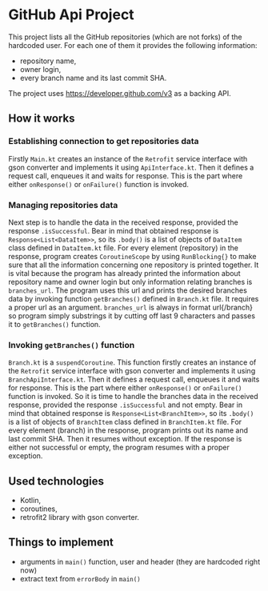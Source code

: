 # GitHub Api Project
This project lists all the GitHub repositories (which are not forks) of the hardcoded user. For each one of them it provides the following information:
- repository name,
- owner login,
- every branch name and its last commit SHA.

The project uses https://developer.github.com/v3 as a backing API.

## How it works
### Establishing connection to get repositories data
Firstly `Main.kt` creates an instance of the `Retrofit` service interface with gson converter and implements it using `ApiInterface.kt`. 
Then it defines a request call, enqueues it and waits for response. This is the part where either `onResponse()` or `onFailure()` function is invoked.


### Managing repositories data
Next step is to handle the data in the received response, provided the response `.isSuccessful`. 
Bear in mind that obtained response is `Response<List<DataItem>>`, so its `.body()` is a list of objects of `DataItem` class defined in `DataItem.kt` file.
For every element (repository) in the response, program creates `CoroutineScope` by using `RunBlocking{}`
to make sure that all the information concerning one repository is printed together. 
It is vital because the program has already printed the information about repository name and owner login but only information relating branches is `branches_url`.
The program uses this url and prints the desired branches data by invoking function `getBranches()` defined in `Branch.kt` file. It requires a proper url as an argument. 
`branches_url` is always in format url{/branch} so program simply substrings it by cutting off last 9 characters and passes it to `getBranches()` function.


### Invoking `getBranches()` function
`Branch.kt` is a `suspendCoroutine`. This function firstly creates an instance of the `Retrofit` service interface with gson converter and implements it using `BranchApiInterface.kt`.
Then it defines a request call, enqueues it and waits for response. This is the part where either `onResponse()` or `onFailure()` function is invoked.
So it is time to handle the branches data in the received response, provided the response `.isSuccessful` and not empty.
Bear in mind that obtained response is `Response<List<BranchItem>>`, so its `.body()` is a list of objects of `BranchItem` class defined in `BranchItem.kt` file.
For every element (branch) in the response, program prints out its name and last commit SHA. Then it resumes without exception.
If the response is either not successful or empty, the program resumes with a proper exception. 


## Used technologies
- Kotlin,
- coroutines,
- retrofit2 library with gson converter.


## Things to implement
- arguments in `main()` function, user and header (they are hardcoded right now)
- extract text from `errorBody` in `main()`

